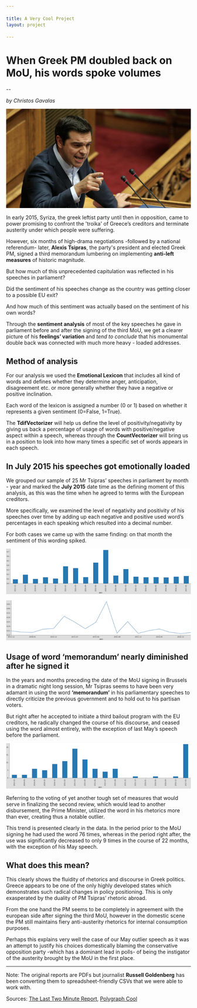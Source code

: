 ```yaml
---

title: A Very Cool Project
layout: project

---
```


# When Greek PM doubled back on MoU, his words spoke volumes
--

*by Christos Gavalas*

![](Tsipras-pic.png)

In early 2015, Syriza, the greek leftist party until then in opposition, came to power promising to confront the 'troika' of Greece’s creditors and terminate austerity under which people were suffering. 

However, six months of high-drama negotiations -followed by a national referendum- later, **Alexis Tsipras**, the party's president and elected Greek PM, signed a third memorandum lumbering on implementing **anti-left measures** of historic magnitude. 

But how much of this unprecedented capitulation was reflected in his speeches in parliament? 

Did the sentiment of his speeches change as the country was getting closer to a possible EU exit? 

And how much of this sentiment was actually based on the sentiment of his own words?   

Through the **sentiment analysis** of most of the key speeches he gave in parliament before and after the signing of the third MoU, we get a clearer picture of his **feelings’ variation** and *tend to conclude* that his monumental double back was connected with much more heavy - loaded addresses.   

## Method of analysis  

For our analysis we used the **Emotional Lexicon** that includes all kind of words and defines whether they determine anger, anticipation, disagreement etc. or more generally whether they have a negative or positive inclination. 

Each word of the lexicon is assigned a number (0 or 1) based on whether it represents a given sentiment (0=False, 1=True). 

The **TdifVectorizer** will help us define the level of positivity/negativity by giving us back a percentage of usage of words with positive/negative aspect within a speech, whereas through the **CountVectorizer** will bring us in a position to look into how many times a specific set of words appears in each speech.

## In July 2015 his speeches got emotionally loaded 

We grouped our sample of 25 Mr Tsipras’ speeches in parliament by month - year and marked the **July 2015** date time as the defining moment of this analysis, as this was the time when he agreed to terms with the European creditors. 

More specifically, we examined the level of negativity and positivity of his speeches over time by adding up each negative and positive used word’s percentages in each speaking which resulted into a decimal number. 

For both cases we came up with the same finding: on that month the sentiment of this wording spiked.   

![](positivity.png)

![](negativity.png)

## Usage of word ‘memorandum’ nearly diminished after he signed it 

In the years and months preceding the date of the MoU signing in Brussels in a dramatic night long session, Mr Tsipras seems to have been very adamant in using the word **‘memorandum’** in his parliamentary speeches to directly criticize the previous government and to hold out to his partisan voters. 

But right after he accepted to initiate a third bailout program with the EU creditors, he radically changed the course of his discourse, and ceased using the word almost entirely, with the exception of last May’s speech before the parliament. 

![](memorandum.png)

Referring to the voting of yet another tough set of measures that would serve in finalizing the second review, which would lead to another disbursement, the Prime Minister, utilized the word in his rhetorics more than ever, creating thus a notable outlier. 

This trend is presented clearly in the data. In the period prior to the MoU signing he had used the word 76 times, whereas in the period right after, the use was significantly decreased to only 9 times in the course of 22 months, with the exception of his May speech. 

## What does this mean? 

This clearly shows the fluidity of rhetorics and discourse in Greek politics. Greece appears to be one of the only highly developed states which demonstrates such radical changes in policy positioning. This is only exasperated by the duality of PM Tsipras’ rhetoric abroad. 

From the one hand the PM seems to be completely in agreement with the european side after signing the third MoU, however in the domestic scene the PM still maintains fiery anti-austerity rhetorics for internal consumption purposes. 

Perhaps this explains very well the case of our May outlier speech as it was an attempt to justify his choices domestically blaming the conservative opposition party -which has a dominant lead in polls- of being the instigator of the austerity brought by the MoU in the first place. 


-----------------

Note: The original reports are PDFs but journalist **Russell Goldenberg** has been converting them to spreadsheet-friendly CSVs that we were able to work with.

Sources: [The Last Two Minute Report](http://official.nba.com/nba-last-two-minute-reports-archive/), [Polygraph Cool](https://github.com/polygraph-cool/last-two-minute-report/tree/master/output)

